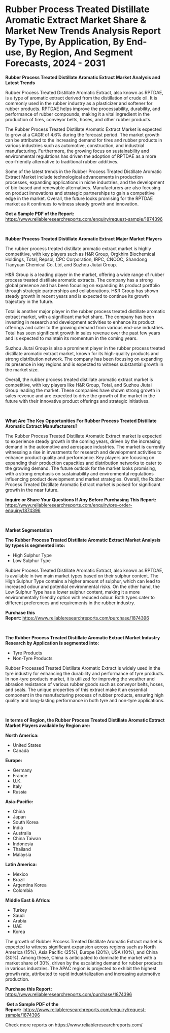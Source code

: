 <p><h1>Rubber Process Treated Distillate Aromatic Extract Market Share & Market New Trends Analysis Report By Type, By Application, By End-use, By Region, And Segment Forecasts, 2024 - 2031</h1></p><p><strong>Rubber Process Treated Distillate Aromatic Extract Market Analysis and Latest Trends</strong></p>
<p><p>Rubber Process Treated Distillate Aromatic Extract, also known as RPTDAE, is a type of aromatic extract derived from the distillation of crude oil. It is commonly used in the rubber industry as a plasticizer and softener for rubber products. RPTDAE helps improve the processability, durability, and performance of rubber compounds, making it a vital ingredient in the production of tires, conveyor belts, hoses, and other rubber products.</p><p>The Rubber Process Treated Distillate Aromatic Extract Market is expected to grow at a CAGR of 4.6% during the forecast period. The market growth can be attributed to the increasing demand for tires and rubber products in various industries such as automotive, construction, and industrial manufacturing. Furthermore, the growing focus on sustainability and environmental regulations has driven the adoption of RPTDAE as a more eco-friendly alternative to traditional rubber additives.</p><p>Some of the latest trends in the Rubber Process Treated Distillate Aromatic Extract Market include technological advancements in production processes, expanding applications in niche industries, and the development of bio-based and renewable alternatives. Manufacturers are also focusing on product innovations and strategic partnerships to gain a competitive edge in the market. Overall, the future looks promising for the RPTDAE market as it continues to witness steady growth and innovation.</p></p>
<p><strong>Get a Sample PDF of the Report:&nbsp;</strong> <a href="https://www.reliableresearchreports.com/enquiry/request-sample/1874396">https://www.reliableresearchreports.com/enquiry/request-sample/1874396</a></p>
<p>&nbsp;</p>
<p><strong>Rubber Process Treated Distillate Aromatic Extract Major Market Players</strong></p>
<p><p>The rubber process treated distillate aromatic extract market is highly competitive, with key players such as H&R Group, Orgkhim Biochemical Holdings, Total, Repsol, CPC Corporation, IRPC, CNOOC, Shandong Tianyuan Chemical Co. Ltd, and Suzhou Jiutai Group. </p><p>H&R Group is a leading player in the market, offering a wide range of rubber process treated distillate aromatic extracts. The company has a strong global presence and has been focusing on expanding its product portfolio through strategic partnerships and collaborations. H&R Group has shown steady growth in recent years and is expected to continue its growth trajectory in the future.</p><p>Total is another major player in the rubber process treated distillate aromatic extract market, with a significant market share. The company has been investing in research and development activities to enhance its product offerings and cater to the growing demand from various end-use industries. Total has seen significant growth in sales revenue over the past few years and is expected to maintain its momentum in the coming years.</p><p>Suzhou Jiutai Group is also a prominent player in the rubber process treated distillate aromatic extract market, known for its high-quality products and strong distribution network. The company has been focusing on expanding its presence in key regions and is expected to witness substantial growth in the market size.</p><p>Overall, the rubber process treated distillate aromatic extract market is competitive, with key players like H&R Group, Total, and Suzhou Jiutai Group leading the market. These companies have shown strong growth in sales revenue and are expected to drive the growth of the market in the future with their innovative product offerings and strategic initiatives.</p></p>
<p>&nbsp;</p>
<p><strong>What Are The Key Opportunities For Rubber Process Treated Distillate Aromatic Extract Manufacturers?</strong></p>
<p><p>The Rubber Process Treated Distillate Aromatic Extract market is expected to experience steady growth in the coming years, driven by the increasing demand in the automotive and aerospace industries. The market is currently witnessing a rise in investments for research and development activities to enhance product quality and performance. Key players are focusing on expanding their production capacities and distribution networks to cater to the growing demand. The future outlook for the market looks promising, with a strong emphasis on sustainability and environmental regulations influencing product development and market strategies. Overall, the Rubber Process Treated Distillate Aromatic Extract market is poised for significant growth in the near future.</p></p>
<p><strong>Inquire or Share Your Questions If Any Before Purchasing This Report:</strong> <a href="https://www.reliableresearchreports.com/enquiry/pre-order-enquiry/1874396">https://www.reliableresearchreports.com/enquiry/pre-order-enquiry/1874396</a></p>
<p>&nbsp;</p>
<p><strong>Market Segmentation</strong></p>
<p><strong>The Rubber Process Treated Distillate Aromatic Extract Market Analysis by types is segmented into:</strong></p>
<p><ul><li>High Sulphur Type</li><li>Low Sulphur Type</li></ul></p>
<p><p>Rubber Process Treated Distillate Aromatic Extract, also known as RPTDAE, is available in two main market types based on their sulphur content. The High Sulphur Type contains a higher amount of sulphur, which can lead to increased odour and potential environmental risks. On the other hand, the Low Sulphur Type has a lower sulphur content, making it a more environmentally friendly option with reduced odour. Both types cater to different preferences and requirements in the rubber industry.</p></p>
<p><strong>Purchase this Report:&nbsp;</strong><a href="https://www.reliableresearchreports.com/purchase/1874396">https://www.reliableresearchreports.com/purchase/1874396</a></p>
<p>&nbsp;</p>
<p><strong>The Rubber Process Treated Distillate Aromatic Extract Market Industry Research by Application is segmented into:</strong></p>
<p><ul><li>Tyre Products</li><li>Non-Tyre Products</li></ul></p>
<p><p>Rubber Processed Treated Distillate Aromatic Extract is widely used in the tyre industry for enhancing the durability and performance of tyre products. In non-tyre products market, it is utilized for improving the weather and abrasion resistance of various rubber goods such as conveyor belts, hoses, and seals. The unique properties of this extract make it an essential component in the manufacturing process of rubber products, ensuring high quality and long-lasting performance in both tyre and non-tyre applications.</p></p>
<p>&nbsp;</p>
<p><strong>In terms of Region, the Rubber Process Treated Distillate Aromatic Extract Market Players available by Region are:</strong></p>
<p>
    <p> <strong> North America: </strong>
        <ul>
            <li>United States</li>
            <li>Canada</li>
        </ul>
        </p> 
    <p> <strong> Europe: </strong>
        <ul>
            <li>Germany</li>
            <li>France</li>
            <li>U.K.</li>
            <li>Italy</li>
            <li>Russia</li>
        </ul>
        </p> 
    <p> <strong> Asia-Pacific: </strong>
        <ul>
            <li>China</li>
            <li>Japan</li>
            <li>South Korea</li>
            <li>India</li>
            <li>Australia</li>
            <li>China Taiwan</li>
            <li>Indonesia</li>
            <li>Thailand</li>
            <li>Malaysia</li>
        </ul>
        </p> 
    <p> <strong> Latin America: </strong>
        <ul>
            <li>Mexico</li>
            <li>Brazil</li>
            <li>Argentina Korea</li>
            <li>Colombia</li>
        </ul>
        </p> 
    <p> <strong> Middle East & Africa: </strong>
        <ul>
            <li>Turkey</li>
            <li>Saudi</li>
            <li>Arabia</li>
            <li>UAE</li>
            <li>Korea</li>
        </ul>
    </p>
    </p>
<p><p>The growth of Rubber Process Treated Distillate Aromatic Extract market is expected to witness significant expansion across regions such as North America (15%), Asia Pacific (25%), Europe (20%), USA (10%), and China (30%). Among these, China is anticipated to dominate the market with a market share of 30%, driven by the escalating demand for rubber products in various industries. The APAC region is projected to exhibit the highest growth rate, attributed to rapid industrialization and increasing automotive production.</p></p>
<p><strong>Purchase this Report: </strong><a href="https://www.reliableresearchreports.com/purchase/1874396">https://www.reliableresearchreports.com/purchase/1874396</a></p>
<p>&nbsp;<strong>Get a Sample PDF of the Report:&nbsp;&nbsp;</strong><a href="https://www.reliableresearchreports.com/enquiry/request-sample/1874396">https://www.reliableresearchreports.com/enquiry/request-sample/1874396</a></p>
<p><strong></strong></p>
<p>Check more reports on https://www.reliableresearchreports.com/</p>